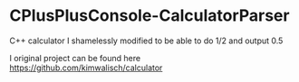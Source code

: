 # CPlusPlusConsole-CalculatorParser
C++ calculator I shamelessly modified to be able to do 1/2 and output 0.5

I original project can be found here https://github.com/kimwalisch/calculator
